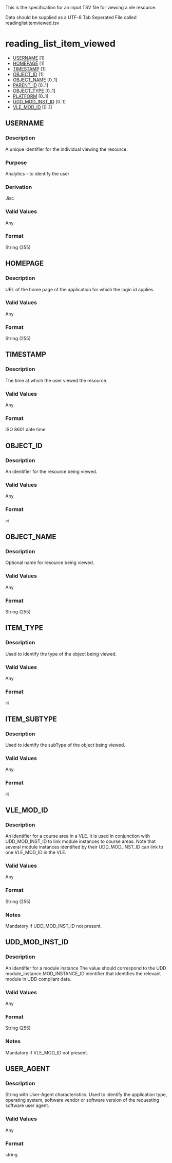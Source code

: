This is the specification for an input TSV file for viewing a vle resource.

Data should be supplied as a UTF-8 Tab Seperated File called readinglistitemviewed.tsv

# reading_list_item_viewed

* [USERNAME](#username) [1]
* [HOMEPAGE](#homepage) [1]
* [TIMESTAMP](#timestamp) [1]
* [OBJECT_ID](#object_id) [1]
* [OBJECT_NAME](#object_name) [0..1] 
* [PARENT_ID](#parent_id) [0..1] 
* [OBJECT_TYPE](#object_type) [0..1] 
* [PLATFORM](#platform) [0..1] 
* [UDD_MOD_INST_ID](#udd_mod_inst_id) [0..1]
* [VLE_MOD_ID](#vle_mod_id) [0..1]



## USERNAME 
### Description
A unique identifier for the individual viewing the resource.

### Purpose
Analytics - to identify the user

### Derivation
Jisc

### Valid Values
Any

### Format
String (255)


## HOMEPAGE 
### Description
URL of the home page of the application for which the login id applies.

### Valid Values
Any

### Format
String (255)


## TIMESTAMP 
### Description
The time at which the user viewed the resource.


### Valid Values
Any

### Format
ISO 8601 date time

## OBJECT_ID 
### Description
An identifier for the resource being viewed.

### Valid Values
Any

### Format
iri


## OBJECT_NAME 
### Description
Optional name for resource being viewed.

### Valid Values
Any

### Format
String (255)


## ITEM_TYPE 
### Description
Used to identify the type of the object being viewed.

### Valid Values
Any

### Format
iri


## ITEM_SUBTYPE 
### Description
Used to identify the subType of the object being viewed.

### Valid Values
Any

### Format
iri


## VLE_MOD_ID 
### Description
An identifier for a course area in a VLE. It is used in conjunction with UDD_MOD_INST_ID to link module instances to course areas. Note that several module instances identified by their UDD_MOD_INST_ID can link to one VLE_MOD_ID in the VLE.

### Valid Values
Any

### Format
String (255)

### Notes
Mandatory if UDD_MOD_INST_ID not present.


## UDD_MOD_INST_ID 
### Description
An identifier for a module instance
The value should correspond to the UDD module_instance.MOD_INSTANCE_ID identifier that identifies the relevant module in UDD compliant data.

### Valid Values
Any

### Format
String (255)

### Notes
Mandatory if VLE_MOD_ID not present.

## USER_AGENT 
### Description
String with User-Agent characteristics. Used to identify the application type, operating system, software vendor or software version of the requesting software user agent. 

### Valid Values
Any

### Format
string